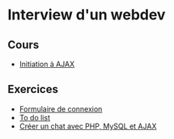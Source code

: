 # Interview d'un webdev

## Cours
- [Initiation à AJAX](Javascript05-AJAX.pdf)

## Exercices
- [Formulaire de connexion](login.md)
- [To do list](todolist.md)
- [Créer un chat avec PHP, MySQL et AJAX](php-chat.md)
